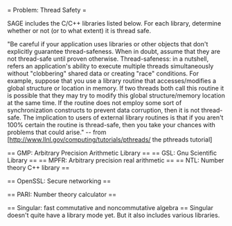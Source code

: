 = Problem: Thread Safety =

SAGE includes the C/C++ libraries listed below.  For each library, determine whether or not (or to what extent) it is thread safe.


"Be careful if your application uses libraries or other objects that don't explicitly guarantee thread-safeness. When in doubt, assume that they are not thread-safe until proven otherwise.
Thread-safeness: in a nutshell, refers an application's ability to execute multiple threads simultaneously without "clobbering" shared data or creating "race" conditions. For example, suppose that you use a library routine that accesses/modifies a global structure or location in memory. If two threads both call this routine it is possible that they may try to modify this global structure/memory location at the same time. If the routine does not employ some sort of synchronization constructs to prevent data corruption, then it is not thread-safe. The implication to users of external library routines is that if you aren't 100% certain the routine is thread-safe, then you take your chances with problems that could arise." -- from [http://www.llnl.gov/computing/tutorials/pthreads/ the pthreads tutorial]


== GMP: Arbitrary Precision Arithmetic Library ==
== GSL: Gnu Scientific Library ==
== MPFR: Arbitrary precision real arithmetic ==
== NTL: Number theory C++ library ==

== OpenSSL: Secure networking ==

== PARI: Number theory calculator ==

== Singular: fast commutative and noncommutative algebra ==
Singular doesn't quite have a library mode yet.  But it also includes various libraries.

